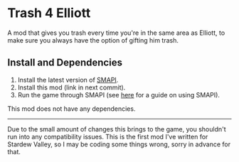 
# Trash 4 Elliott

A mod that gives you trash every time you're in the same area as Elliott, to make sure you always have the option of gifting him trash.

## Install and Dependencies

1. Install the latest version of [SMAPI](https://smapi.io/).
2. Install this mod (link in next commit).
3. Run the game through SMAPI (see [here](https://stardewvalleywiki.com/Modding:Player_Guide/Getting_Started) for a guide on using SMAPI).

This mod does not have any dependencies.

---

Due to the small amount of changes this brings to the game, you shouldn't run into any compatibility issues. This is the first mod I've written for Stardew Valley, so I may be coding some things wrong, sorry in advance for that.

